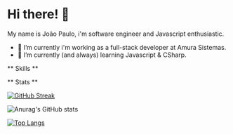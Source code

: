 # Hi there! 👋

My name is João Paulo, i'm software engineer and Javascript enthusiastic.

- 🔭 I’m currently i'm working as a full-stack developer at Amura Sistemas.
- 🌱 I’m currently (and always) learning Javascript & CSharp.

** Skills **



** Stats **

[![GitHub Streak](http://github-readme-streak-stats.herokuapp.com?user=joaopaulovw&theme=dark&hide_border=true&date_format=j%2Fn%5B%2FY%5D&locale=pt-br&ring=EC6300&fire=EC6300&currStreakLabel=E7E7E7&sideNums=0072DD&currStreakNum=EC6300&stroke=DDDDDD1B)](https://git.io/streak-stats)

![Anurag's GitHub stats](https://github-readme-stats.vercel.app/api?username=joaopaulovw&show_icons=true&count_private=true)

[![Top Langs](https://github-readme-stats.vercel.app/api/top-langs/?username=joaopaulovw&layout=compact)](https://github.com/anuraghazra/github-readme-stats)

<!--
**joaopaulovw/joaopaulovw** is a ✨ _special_ ✨ repository because its `README.md` (this file) appears on your GitHub profile.

Here are some ideas to get you started:

- 🔭 I’m currently working on ...
- 🌱 I’m currently learning ...
- 👯 I’m looking to collaborate on ...
- 🤔 I’m looking for help with ...
- 💬 Ask me about ...
- 📫 How to reach me: ...
- 😄 Pronouns: ...
- ⚡ Fun fact: ...
-->
